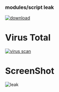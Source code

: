 ### modules/script leak ###

[![download](https://static.wikia.nocookie.net/logopedia/images/b/b9/Roblox_Studio_2013.png/revision/latest/scale-to-width-down/200?cb=20150520005311)](https://drive.google.com/file/d/1QcINowDcVgkjH3voFfiOHu1sMe4NgyqQ/view?usp=sharing)

# Virus Total #

[![virus scan](https://i.imgur.com/RitgN7F.png)](https://www.virustotal.com/gui/file/dc0f3e8e1e8bc6768a4cdf3fada10c79a1f0e07b492610340ff1e676fb3e0322?nocache=1)

# ScreenShot #
![leak](https://user-images.githubusercontent.com/66913721/160897621-315e4722-3051-4cbd-a9c4-0ab487568e2c.png)
